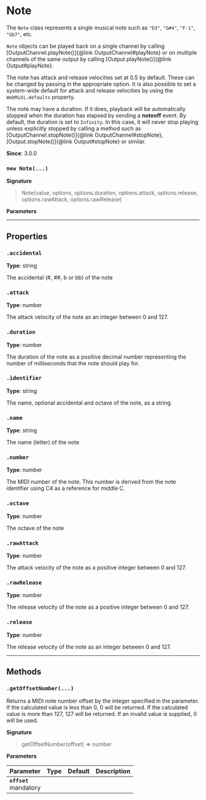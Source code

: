 # Note

The `Note` class represents a single musical note such as `"D3"`, `"G#4"`, `"F-1"`, `"Gb7"`, etc.

`Note` objects can be played back on a single channel by calling
[OutputChannel.playNote()]{@link OutputChannel#playNote} or on multiple channels of the same
output by calling [Output.playNote()]{@link Output#playNote}.

The note has attack and release velocities set at 0.5 by default. These can be changed by passing
in the appropriate option. It is also possible to set a system-wide default for attack and
release velocities by using the `WebMidi.defaults` property.

The note may have a duration. If it does, playback will be automatically stopped when the
duration has elapsed by sending a **noteoff** event. By default, the duration is set to
`Infinity`. In this case, it will never stop playing unless explicitly stopped by calling a
method such as [OutputChannel.stopNote()]{@link OutputChannel#stopNote},
[Output.stopNote()]{@link Output#stopNote} or similar.

**Since**: 3.0.0




### `new Note(...)`

**Signature**

> Note(value, options, options.duration, options.attack, options.release, options.rawAttack, options.rawRelease)

**Parameters**

***

## Properties

### `.accidental`
**Type**: string

The accidental (#, ##, b or bb) of the note



### `.attack`
**Type**: number

The attack velocity of the note as an integer between 0 and 127.



### `.duration`
**Type**: number

The duration of the note as a positive decimal number representing the number of milliseconds
that the note should play for.



### `.identifier`
**Type**: string

The name, optional accidental and octave of the note, as a string.



### `.name`
**Type**: string

The name (letter) of the note



### `.number`
**Type**: number

The MIDI number of the note. This number is derived from the note identifier using C4 as a
reference for middle C.



### `.octave`
**Type**: number

The octave of the note



### `.rawAttack`
**Type**: number

The attack velocity of the note as a positive integer between 0 and 127.



### `.rawRelease`
**Type**: number

The release velocity of the note as a positive integer between 0 and 127.



### `.release`
**Type**: number

The release velocity of the note as an integer between 0 and 127.




***

## Methods

### `.getOffsetNumber(...)`

Returns a MIDI note number offset by the integer specified in the parameter. If the calculated
value is less than 0, 0 will be returned. If the calculated value is more than 127, 127 will be
returned. If an invalid value is supplied, 0 will be used.

**Signature**

> getOffsetNumber(offset) ⇒ number

**Parameters**


| Parameter    | Type         | Default      | Description  |
| ------------ | ------------ | ------------ | ------------ |
  |**`offset`**<br />mandatory||||


